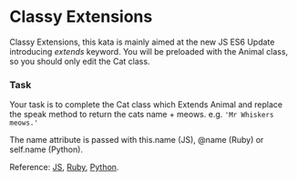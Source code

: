 <h1>Classy Extensions</h1>
Classy Extensions, this kata is mainly aimed at the new JS ES6 Update introducing <em>extends</em> keyword. You will be preloaded with the Animal class, so you should only edit the Cat class.

<h3>Task</h3>
Your task is to complete the Cat class which Extends Animal and replace the speak method to return the cats name + meows.
e.g. <code>'Mr Whiskers meows.'</code>

The name attribute is passed with this.name (JS), @name (Ruby) or self.name (Python).

Reference: [JS](https://developer.mozilla.org/en-US/docs/Web/JavaScript/Reference/Classes), [Ruby](http://rubylearning.com/satishtalim/ruby_inheritance.html), [Python](https://docs.python.org/2/tutorial/classes.html#inheritance).
